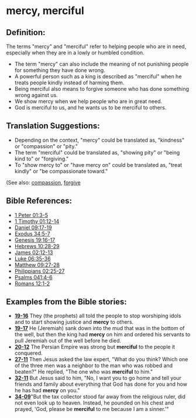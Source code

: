 # mercy, merciful #

## Definition: ##

The terms "mercy" and "merciful" refer to helping people who are in need, especially when they are in a lowly or humbled condition.

* The term "mercy" can also include the meaning of not punishing people for something they have done wrong.
* A powerful person such as a king is described as "merciful" when he treats people kindly instead of harming them.
* Being merciful also means to forgive someone who has done something wrong against us.
* We show mercy when we help people who are in great need.
* God is merciful to us, and he wants us to be merciful to others.

## Translation Suggestions: ##

* Depending on the context, "mercy" could be translated as, "kindness" or "compassion" or "pity."
* The term "merciful" could be translated as, "showing pity" or "being kind to" or "forgiving."
* To "show mercy to" or "have mercy on" could be translated as, "treat kindly" or "be compassionate toward."

(See also: [compassion](../kt/compassion.md), [forgive](../kt/forgive.md)

## Bible References: ##

* [1 Peter 01:3-5](https://door43.org/en/bible/notes/1pe/01/03)
* [1 Timothy 01:12-14](https://door43.org/en/bible/notes/1ti/01/12)
* [Daniel 09:17-19](https://door43.org/en/bible/notes/dan/09/17)
* [Exodus 34:5-7](https://door43.org/en/bible/notes/exo/34/05)
* [Genesis 19:16-17](https://door43.org/en/bible/notes/gen/19/16)
* [Hebrews 10:28-29](https://door43.org/en/bible/notes/heb/10/28)
* [James 02:12-13](https://door43.org/en/bible/notes/jas/02/12)
* [Luke 06:35-36](https://door43.org/en/bible/notes/luk/06/35)
* [Matthew 09:27-28](https://door43.org/en/bible/notes/mat/09/27)
* [Philippians 02:25-27](https://door43.org/en/bible/notes/php/02/25)
* [Psalms 041:4-6](https://door43.org/en/bible/notes/psa/041/004)
* [Romans 12:1-2](https://door43.org/en/bible/notes/rom/12/01)

## Examples from the Bible stories: ##

* __[19-16](https://door43.org/en/obs/notes/frames/19-16)__ They (the prophets) all told the people to stop worshiping idols and to start showing justice and __mercy__  to others.
* __[19-17](https://door43.org/en/obs/notes/frames/19-17)__ He (Jeremiah) sank down into the mud that was in the bottom of the well, but then the king had __mercy__  on him and ordered his servants to pull Jeremiah out of the well before he died.
* __[20-12](https://door43.org/en/obs/notes/frames/20-12)__ The Persian Empire was strong but __merciful__  to the people it conquered.
* __[27-11](https://door43.org/en/obs/notes/frames/27-11)__ Then Jesus asked the law expert, "What do you think? Which one of the three men was a neighbor to the man who was robbed and beaten?" He replied, "The one who was __merciful__  to him."
* __[32-11](https://door43.org/en/obs/notes/frames/32-11)__ But Jesus said to him, "No, I want you to go home and tell your friends and family about everything that God has done for you and how he has had __mercy__  on you."
* __[34-09](https://door43.org/en/obs/notes/frames/34-09)__"But the tax collector stood far away from the religious ruler, did not even look up to heaven. Instead, he pounded on his chest and prayed, 'God, please be __merciful__  to me because I am a sinner.'"


